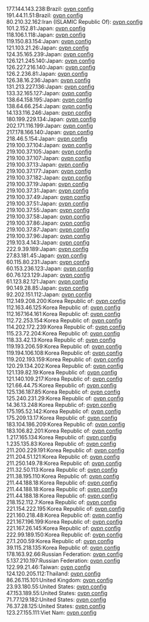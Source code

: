 177.144.143.238:Brazil: [ovpn config](vpn/177_144_143_238.ovpn)  
191.44.11.51:Brazil: [ovpn config](vpn/191_44_11_51.ovpn)  
80.210.32.162:Iran (ISLAMIC Republic Of): [ovpn config](vpn/80_210_32_162.ovpn)  
101.2.152.81:Japan: [ovpn config](vpn/101_2_152_81.ovpn)  
118.106.1.118:Japan: [ovpn config](vpn/118_106_1_118.ovpn)  
119.150.83.154:Japan: [ovpn config](vpn/119_150_83_154.ovpn)  
121.103.21.26:Japan: [ovpn config](vpn/121_103_21_26.ovpn)  
124.35.165.239:Japan: [ovpn config](vpn/124_35_165_239.ovpn)  
126.121.245.140:Japan: [ovpn config](vpn/126_121_245_140.ovpn)  
126.227.216.140:Japan: [ovpn config](vpn/126_227_216_140.ovpn)  
126.2.236.81:Japan: [ovpn config](vpn/126_2_236_81.ovpn)  
126.38.16.236:Japan: [ovpn config](vpn/126_38_16_236.ovpn)  
131.213.227.136:Japan: [ovpn config](vpn/131_213_227_136.ovpn)  
133.32.165.127:Japan: [ovpn config](vpn/133_32_165_127.ovpn)  
138.64.158.195:Japan: [ovpn config](vpn/138_64_158_195.ovpn)  
138.64.66.254:Japan: [ovpn config](vpn/138_64_66_254.ovpn)  
14.133.116.246:Japan: [ovpn config](vpn/14_133_116_246.ovpn)  
180.199.229.134:Japan: [ovpn config](vpn/180_199_229_134.ovpn)  
202.171.116.199:Japan: [ovpn config](vpn/202_171_116_199.ovpn)  
217.178.166.140:Japan: [ovpn config](vpn/217_178_166_140.ovpn)  
218.46.5.154:Japan: [ovpn config](vpn/218_46_5_154.ovpn)  
219.100.37.104:Japan: [ovpn config](vpn/219_100_37_104.ovpn)  
219.100.37.105:Japan: [ovpn config](vpn/219_100_37_105.ovpn)  
219.100.37.107:Japan: [ovpn config](vpn/219_100_37_107.ovpn)  
219.100.37.13:Japan: [ovpn config](vpn/219_100_37_13.ovpn)  
219.100.37.177:Japan: [ovpn config](vpn/219_100_37_177.ovpn)  
219.100.37.182:Japan: [ovpn config](vpn/219_100_37_182.ovpn)  
219.100.37.19:Japan: [ovpn config](vpn/219_100_37_19.ovpn)  
219.100.37.31:Japan: [ovpn config](vpn/219_100_37_31.ovpn)  
219.100.37.49:Japan: [ovpn config](vpn/219_100_37_49.ovpn)  
219.100.37.51:Japan: [ovpn config](vpn/219_100_37_51.ovpn)  
219.100.37.55:Japan: [ovpn config](vpn/219_100_37_55.ovpn)  
219.100.37.58:Japan: [ovpn config](vpn/219_100_37_58.ovpn)  
219.100.37.86:Japan: [ovpn config](vpn/219_100_37_86.ovpn)  
219.100.37.87:Japan: [ovpn config](vpn/219_100_37_87.ovpn)  
219.100.37.96:Japan: [ovpn config](vpn/219_100_37_96.ovpn)  
219.103.4.143:Japan: [ovpn config](vpn/219_103_4_143.ovpn)  
222.9.39.189:Japan: [ovpn config](vpn/222_9_39_189.ovpn)  
27.83.181.45:Japan: [ovpn config](vpn/27_83_181_45.ovpn)  
60.115.80.231:Japan: [ovpn config](vpn/60_115_80_231.ovpn)  
60.153.236.123:Japan: [ovpn config](vpn/60_153_236_123.ovpn)  
60.76.123.129:Japan: [ovpn config](vpn/60_76_123_129.ovpn)  
61.123.82.121:Japan: [ovpn config](vpn/61_123_82_121.ovpn)  
90.149.28.85:Japan: [ovpn config](vpn/90_149_28_85.ovpn)  
92.202.151.112:Japan: [ovpn config](vpn/92_202_151_112.ovpn)  
112.149.208.200:Korea Republic of: [ovpn config](vpn/112_149_208_200.ovpn)  
112.163.46.125:Korea Republic of: [ovpn config](vpn/112_163_46_125.ovpn)  
112.167.164.161:Korea Republic of: [ovpn config](vpn/112_167_164_161.ovpn)  
112.72.253.154:Korea Republic of: [ovpn config](vpn/112_72_253_154.ovpn)  
114.202.172.239:Korea Republic of: [ovpn config](vpn/114_202_172_239.ovpn)  
115.23.72.204:Korea Republic of: [ovpn config](vpn/115_23_72_204.ovpn)  
118.33.42.13:Korea Republic of: [ovpn config](vpn/118_33_42_13.ovpn)  
119.193.206.59:Korea Republic of: [ovpn config](vpn/119_193_206_59.ovpn)  
119.194.106.108:Korea Republic of: [ovpn config](vpn/119_194_106_108.ovpn)  
119.202.193.159:Korea Republic of: [ovpn config](vpn/119_202_193_159.ovpn)  
120.29.134.202:Korea Republic of: [ovpn config](vpn/120_29_134_202.ovpn)  
121.139.82.19:Korea Republic of: [ovpn config](vpn/121_139_82_19.ovpn)  
121.140.109.217:Korea Republic of: [ovpn config](vpn/121_140_109_217.ovpn)  
121.66.44.75:Korea Republic of: [ovpn config](vpn/121_66_44_75.ovpn)  
125.136.187.85:Korea Republic of: [ovpn config](vpn/125_136_187_85.ovpn)  
125.240.231.29:Korea Republic of: [ovpn config](vpn/125_240_231_29.ovpn)  
14.36.13.248:Korea Republic of: [ovpn config](vpn/14_36_13_248.ovpn)  
175.195.52.142:Korea Republic of: [ovpn config](vpn/175_195_52_142.ovpn)  
175.209.13.17:Korea Republic of: [ovpn config](vpn/175_209_13_17.ovpn)  
183.104.186.209:Korea Republic of: [ovpn config](vpn/183_104_186_209.ovpn)  
183.106.82.201:Korea Republic of: [ovpn config](vpn/183_106_82_201.ovpn)  
1.217.165.134:Korea Republic of: [ovpn config](vpn/1_217_165_134.ovpn)  
1.235.135.83:Korea Republic of: [ovpn config](vpn/1_235_135_83.ovpn)  
211.200.229.191:Korea Republic of: [ovpn config](vpn/211_200_229_191.ovpn)  
211.204.51.121:Korea Republic of: [ovpn config](vpn/211_204_51_121.ovpn)  
211.250.149.78:Korea Republic of: [ovpn config](vpn/211_250_149_78.ovpn)  
211.32.50.113:Korea Republic of: [ovpn config](vpn/211_32_50_113.ovpn)  
211.38.195.110:Korea Republic of: [ovpn config](vpn/211_38_195_110.ovpn)  
211.44.188.18:Korea Republic of: [ovpn config](vpn/211_44_188_18.ovpn)  
211.44.188.18:Korea Republic of: [ovpn config](vpn/211_44_188_18.ovpn)  
211.44.188.18:Korea Republic of: [ovpn config](vpn/211_44_188_18.ovpn)  
218.152.112.7:Korea Republic of: [ovpn config](vpn/218_152_112_7.ovpn)  
221.154.222.195:Korea Republic of: [ovpn config](vpn/221_154_222_195.ovpn)  
221.160.218.48:Korea Republic of: [ovpn config](vpn/221_160_218_48.ovpn)  
221.167.196.199:Korea Republic of: [ovpn config](vpn/221_167_196_199.ovpn)  
221.167.26.145:Korea Republic of: [ovpn config](vpn/221_167_26_145.ovpn)  
222.99.189.150:Korea Republic of: [ovpn config](vpn/222_99_189_150.ovpn)  
27.1.200.59:Korea Republic of: [ovpn config](vpn/27_1_200_59.ovpn)  
39.115.218.135:Korea Republic of: [ovpn config](vpn/39_115_218_135.ovpn)  
178.163.92.66:Russian Federation: [ovpn config](vpn/178_163_92_66.ovpn)  
5.137.210.197:Russian Federation: [ovpn config](vpn/5_137_210_197.ovpn)  
122.99.21.46:Taiwan: [ovpn config](vpn/122_99_21_46.ovpn)  
124.120.205.112:Thailand: [ovpn config](vpn/124_120_205_112.ovpn)  
86.26.115.101:United Kingdom: [ovpn config](vpn/86_26_115_101.ovpn)  
23.93.180.55:United States: [ovpn config](vpn/23_93_180_55.ovpn)  
47.153.189.55:United States: [ovpn config](vpn/47_153_189_55.ovpn)  
71.77.129.182:United States: [ovpn config](vpn/71_77_129_182.ovpn)  
76.37.28.125:United States: [ovpn config](vpn/76_37_28_125.ovpn)  
123.27.155.111:Viet Nam: [ovpn config](vpn/123_27_155_111.ovpn)  
